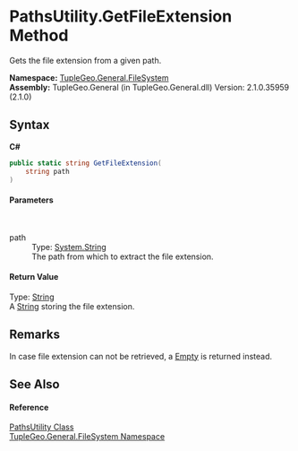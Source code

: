 # PathsUtility.GetFileExtension Method 
 

Gets the file extension from a given path.

**Namespace:**&nbsp;<a href="N_TupleGeo_General_FileSystem">TupleGeo.General.FileSystem</a><br />**Assembly:**&nbsp;TupleGeo.General (in TupleGeo.General.dll) Version: 2.1.0.35959 (2.1.0)

## Syntax

**C#**<br />
``` C#
public static string GetFileExtension(
	string path
)
```


#### Parameters
&nbsp;<dl><dt>path</dt><dd>Type: <a href="http://msdn2.microsoft.com/en-us/library/s1wwdcbf" target="_blank">System.String</a><br />The path from which to extract the file extension.</dd></dl>

#### Return Value
Type: <a href="http://msdn2.microsoft.com/en-us/library/s1wwdcbf" target="_blank">String</a><br />A <a href="http://msdn2.microsoft.com/en-us/library/s1wwdcbf" target="_blank">String</a> storing the file extension.

## Remarks
In case file extension can not be retrieved, a <a href="http://msdn2.microsoft.com/en-us/library/74wsya52" target="_blank">Empty</a> is returned instead.

## See Also


#### Reference
<a href="T_TupleGeo_General_FileSystem_PathsUtility">PathsUtility Class</a><br /><a href="N_TupleGeo_General_FileSystem">TupleGeo.General.FileSystem Namespace</a><br />